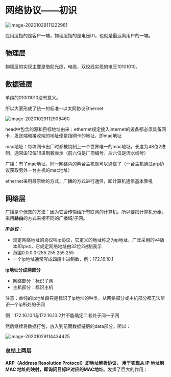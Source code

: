 # 网络协议——初识

![image-20201029111222961](image-20201029111222961.png)

应用层指的是客户一端，物理层指的是电压01，也就是最远离用户的一端。

## 物理层

物理层的实现主要是借助光缆，电缆，双绞线实现的电压10101010。

## 数据链层

单纯的01001010没有意义。

所以大家形成了统一的标准--以太网协议Ethernet

![image-20201029112908460](image-20201029112908460.png)

head中包含的源和目标地址由来：ethernet规定接入internet的设备都必须具备网卡，发送端和接收端的地址便是指网卡的地址，即mac地址

mac地址：每块网卡出厂时都被烧制上一个世界唯一的mac地址，长度为48位2进制，通常由12位16进制数表示（前六位是厂商编号，后六位是流水线号）

广播：有了mac地址，同一网络内的两台主机就可以通信了（一台主机通过arp协议获取另外一台主机的mac地址）

ethernet采用最原始的方式，广播的方式进行通信，即计算机通信基本靠吼

## 网络层

广播是个低效的方法：因为它会传输给所有联网的计算机。所以要把计算机分组，采用**路由**的方式来相不同的广播域/子网。

***IP协议：***

- 规定网络地址的协议叫ip协议，它定义的地址称之为ip地址，广泛采用的v4版本即ipv4，它规定网络地址由32位2进制表示
- 范围0.0.0.0-255.255.255.255
- 一个ip地址通常写成四段十进制数，例：172.16.10.1

**ip地址分成两部分**

- 网络部分：标识子网
- 主机部分：标识主机

注意：单纯的ip地址段只是标识了ip地址的种类，从网络部分或主机部分都无法辨识一个ip所处的子网

例：172.16.10.1与172.16.10.2并不能确定二者处于同一子网

然后继续将数据打包，放入到前面数据链层的data部分。所以：

![image-20201029114434425](image-20201029114434425.png)

### 总结上两层

**ARP（Address Resolution Protocol）即地址解析协议， 用于实现从 IP 地址到 MAC 地址的映射，即询问目标IP对应的MAC地址**。发挥了巨大的作用：

